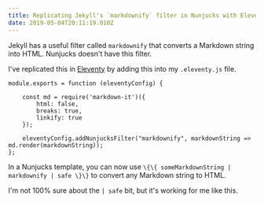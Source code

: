```yaml
---
title: Replicating Jekyll's `markdownify` filter in Nunjucks with Eleventy
date: 2019-05-04T20:11:19.010Z
---
```

Jekyll has a useful filter called `markdownify` that converts a Markdown string into HTML. Nunjucks doesn't have this filter.

I've replicated this in [Eleventy](https://www.11ty.io) by adding this into my `.eleventy.js` file.

```
module.exports = function (eleventyConfig) {

    const md = require('markdown-it')({
        html: false,
        breaks: true,
        linkify: true
    });

    eleventyConfig.addNunjucksFilter("markdownify", markdownString => md.render(markdownString));
};
```

In a Nunjucks template, you can now use `\{\{ someMarkdownString | markdownify | safe \}\}` to convert any Markdown string to HTML.

I'm not 100% sure about the `| safe` bit, but it's working for me like this.
